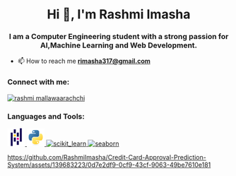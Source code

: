 <h1 align="center">Hi 👋, I'm Rashmi Imasha</h1>
<h3 align="center">I am a Computer Engineering student with a strong passion for AI,Machine Learning and Web Development.</h3>

- 📫 How to reach me **rimasha317@gmail.com**

<h3 align="left">Connect with me:</h3>
<p align="left">
<a href="https://linkedin.com/in/rashmi mallawaarachchi" target="blank"><img align="center" src="https://raw.githubusercontent.com/rahuldkjain/github-profile-readme-generator/master/src/images/icons/Social/linked-in-alt.svg" alt="rashmi mallawaarachchi" height="30" width="40" /></a>
</p>

<h3 align="left">Languages and Tools:</h3>
<p align="left"> <a href="https://pandas.pydata.org/" target="_blank" rel="noreferrer"> <img src="https://raw.githubusercontent.com/devicons/devicon/2ae2a900d2f041da66e950e4d48052658d850630/icons/pandas/pandas-original.svg" alt="pandas" width="40" height="40"/> </a> <a href="https://www.python.org" target="_blank" rel="noreferrer"> <img src="https://raw.githubusercontent.com/devicons/devicon/master/icons/python/python-original.svg" alt="python" width="40" height="40"/> </a> <a href="https://scikit-learn.org/" target="_blank" rel="noreferrer"> <img src="https://upload.wikimedia.org/wikipedia/commons/0/05/Scikit_learn_logo_small.svg" alt="scikit_learn" width="40" height="40"/> </a> <a href="https://seaborn.pydata.org/" target="_blank" rel="noreferrer"> <img src="https://seaborn.pydata.org/_images/logo-mark-lightbg.svg" alt="seaborn" width="40" height="40"/> </a> </p>

https://github.com/RashmiImasha/Credit-Card-Approval-Prediction-System/assets/139683223/0d7e2df9-0cf9-43cf-9063-49be7610e181
